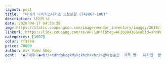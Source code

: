 ```yaml
---
layout: post 
title:  "나이키 나이키스니커즈 코트로얄 (749867-100)" 
description: 나이키 나 ..
date: 2020-04-17 04:59:38 
img: https://static.coupangcdn.com/image/vendor_inventory/images/2018/11/15/12/7/dcf8535e-9b3c-4fcd-921b-c6a51f0c277c.png 
linkUrl: https://link.coupang.com/re/AFFSDP?lptag=AF3600438&subid=ahnPublicAsk&pageKey=104716915&itemId=317466903&vendorItemId=70333350871&traceid=V0-113-40ffea6dea67d30f 
categories: [1007] 
color: ff1744 
price: 70000 
author: Ask View Shop 
cont:  "●구매후기●<br/>tdhdgkcgkdykckhchk<br/>받아본순간  가격 짱   디자인  짱<br/>좋습니다 번창하세요<br/>" 
---
```

